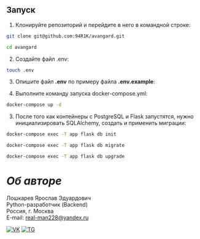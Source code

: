 ## __Запуск__
1. Клонируйте репозиторий и перейдите в него в командной строке:
```bash
git clone git@github.com:94R1K/avangard.git
```
```bash
cd avangard
```

2. Создайте файл .env:
```bash
touch .env
```
3. Опишите файл **.env** по примеру файла **.env.example**:

2. Выполните команду запуска docker-compose.yml:
```bash
docker-compose up -d
```

3. После того как контейнеры с PostgreSQL и Flask запустятся, нужно инициализировать SQLAlchemy, создать и применить миграции:
```bash
docker-compose exec -T app flask db init
```
```bash
docker-compose exec -T app flask db migrate
```
```bash
docker-compose exec -T app flask db upgrade
```

# ___Об авторе___
Лошкарев Ярослав Эдуардович \
Python-разработчик (Backend) \
Россия, г. Москва \
E-mail: real-man228@yandex.ru

[![VK](https://img.shields.io/badge/Вконтакте-%232E87FB.svg?&style=for-the-badge&logo=vk&logoColor=white)](https://vk.com/yalluv)
[![TG](https://img.shields.io/badge/Telegram-2CA5E0?style=for-the-badge&logo=telegram&logoColor=white)](https://t.me/yallluv)